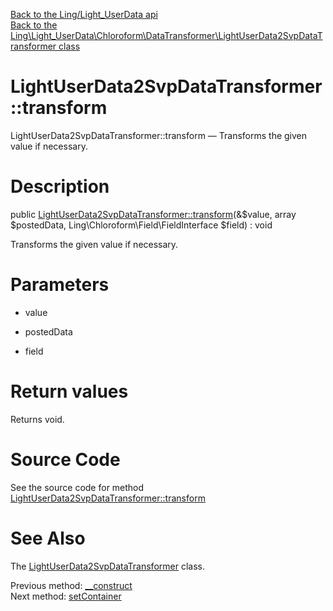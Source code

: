 [Back to the Ling/Light_UserData api](https://github.com/lingtalfi/Light_UserData/blob/master/doc/api/Ling/Light_UserData.md)<br>
[Back to the Ling\Light_UserData\Chloroform\DataTransformer\LightUserData2SvpDataTransformer class](https://github.com/lingtalfi/Light_UserData/blob/master/doc/api/Ling/Light_UserData/Chloroform/DataTransformer/LightUserData2SvpDataTransformer.md)


LightUserData2SvpDataTransformer::transform
================



LightUserData2SvpDataTransformer::transform — Transforms the given value if necessary.




Description
================


public [LightUserData2SvpDataTransformer::transform](https://github.com/lingtalfi/Light_UserData/blob/master/doc/api/Ling/Light_UserData/Chloroform/DataTransformer/LightUserData2SvpDataTransformer/transform.md)(&$value, array $postedData, Ling\Chloroform\Field\FieldInterface $field) : void




Transforms the given value if necessary.




Parameters
================


- value

    

- postedData

    

- field

    


Return values
================

Returns void.








Source Code
===========
See the source code for method [LightUserData2SvpDataTransformer::transform](https://github.com/lingtalfi/Light_UserData/blob/master/Chloroform/DataTransformer/LightUserData2SvpDataTransformer.php#L51-L91)


See Also
================

The [LightUserData2SvpDataTransformer](https://github.com/lingtalfi/Light_UserData/blob/master/doc/api/Ling/Light_UserData/Chloroform/DataTransformer/LightUserData2SvpDataTransformer.md) class.

Previous method: [__construct](https://github.com/lingtalfi/Light_UserData/blob/master/doc/api/Ling/Light_UserData/Chloroform/DataTransformer/LightUserData2SvpDataTransformer/__construct.md)<br>Next method: [setContainer](https://github.com/lingtalfi/Light_UserData/blob/master/doc/api/Ling/Light_UserData/Chloroform/DataTransformer/LightUserData2SvpDataTransformer/setContainer.md)<br>

